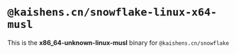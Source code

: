 # `@kaishens.cn/snowflake-linux-x64-musl`

This is the **x86_64-unknown-linux-musl** binary for `@kaishens.cn/snowflake`
